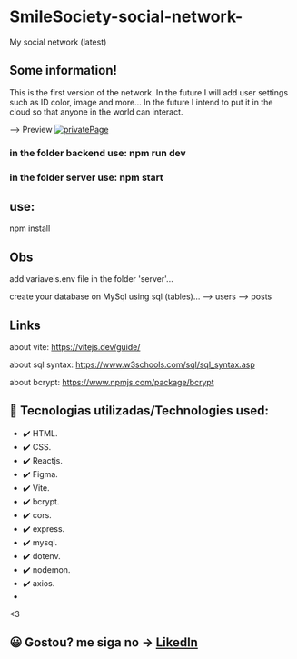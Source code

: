 # SmileSociety-social-network-
My social network (latest)

## Some information!

This is the first version of the network. In the future I will add user settings such as ID color, image and more...
In the future I intend to put it in the cloud so that anyone in the world can interact.

--> Preview
[![privatePage](https://user-images.githubusercontent.com/97729476/200048172-d1335893-9b88-4496-bcf9-8e7d9f05a950.png)](url)


### in the folder backend use: npm run dev

### in the folder server use: npm start 

## use:

npm install


## Obs
add variaveis.env file in the folder 'server'...

create your database on MySql using sql (tables)...
--> users
--> posts

## Links
about vite: https://vitejs.dev/guide/

about sql syntax: https://www.w3schools.com/sql/sql_syntax.asp

about bcrypt: https://www.npmjs.com/package/bcrypt
 
## 🚀 Tecnologias utilizadas/Technologies used:
- ✔️ HTML.
- ✔️ CSS.
- ✔️ Reactjs.
- ✔️ Figma.
- ✔️ Vite.
- ✔️ bcrypt.
- ✔️ cors.
- ✔️ express.
- ✔️ mysql.
- ✔️ dotenv.
- ✔️ nodemon.
- ✔️ axios.
- 
<3 
## 😃 Gostou? me siga no -> [Likedln](https://www.linkedin.com/in/thales-ian-carlesso-975014214/)
